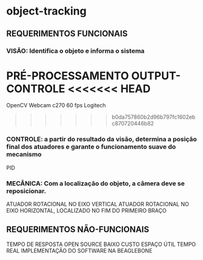 # object-tracking
## REQUERIMENTOS FUNCIONAIS
### VISÃO: Identifica o objeto e informa o sistema
PRÉ-PROCESSAMENTO
OUTPUT-CONTROLE
<<<<<<< HEAD
=======
OpenCV
Webcam c270 60 fps Logitech
>>>>>>> b0da757860b2d96b797fc1602ebc870720446b82
### CONTROLE: a partir do resultado da visão, determina a posição final dos atuadores e garante o funcionamento suave do mecanismo 
PID
### MECÂNICA: Com a localização do objeto, a câmera deve se reposicionar.
ATUADOR ROTACIONAL NO EIXO VERTICAL
ATUADOR ROTACIONAL NO EIXO HORIZONTAL, LOCALIZADO NO FIM DO PRIMEIRO BRAÇO

## REQUERIMENTOS NÃO-FUNCIONAIS

TEMPO DE RESPOSTA
OPEN SOURCE
BAIXO CUSTO 
ESPAÇO ÚTIL
TEMPO REAL
IMPLEMENTAÇÃO DO SOFTWARE NA BEAGLEBONE
